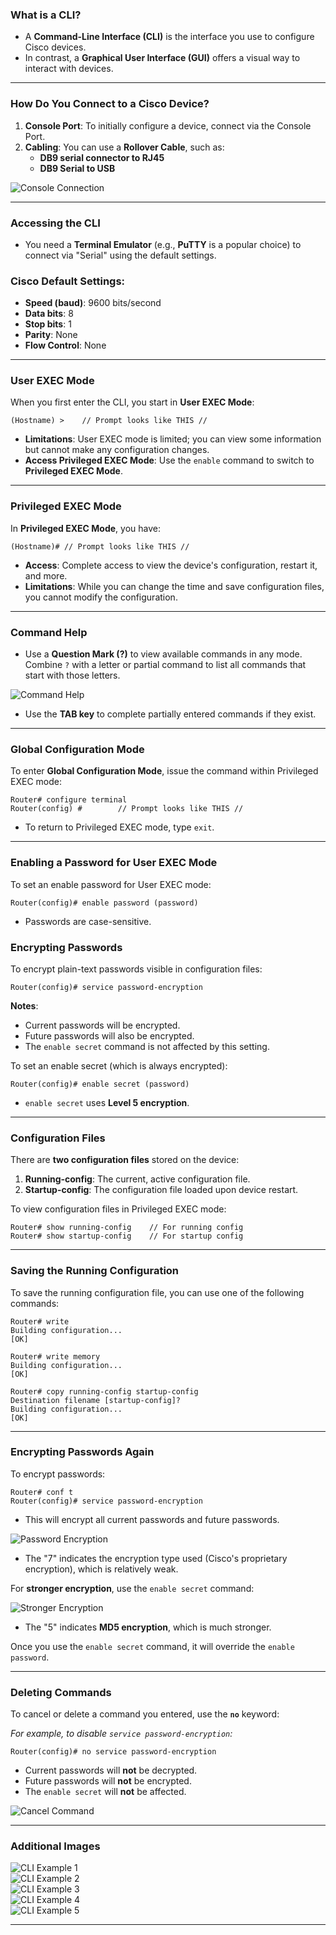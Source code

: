 ### What is a CLI?

- A **Command-Line Interface (CLI)** is the interface you use to configure Cisco devices.
- In contrast, a **Graphical User Interface (GUI)** offers a visual way to interact with devices.

---

### How Do You Connect to a Cisco Device?

1. **Console Port**: To initially configure a device, connect via the Console Port.
2. **Cabling**: You can use a **Rollover Cable**, such as:
   - **DB9 serial connector to RJ45** 
   - **DB9 Serial to USB**

![Console Connection](04_introToTheCli_01.png)

---

### Accessing the CLI

- You need a **Terminal Emulator** (e.g., **PuTTY** is a popular choice) to connect via "Serial" using the default settings.

### Cisco Default Settings:

- **Speed (baud)**: 9600 bits/second
- **Data bits**: 8
- **Stop bits**: 1
- **Parity**: None
- **Flow Control**: None

---

### User EXEC Mode

When you first enter the CLI, you start in **User EXEC Mode**:

```
(Hostname) >	// Prompt looks like THIS //
```

- **Limitations**: User EXEC mode is limited; you can view some information but cannot make any configuration changes.
- **Access Privileged EXEC Mode**: Use the `enable` command to switch to **Privileged EXEC Mode**.

---

### Privileged EXEC Mode

In **Privileged EXEC Mode**, you have:

```
(Hostname)#	// Prompt looks like THIS //
```

- **Access**: Complete access to view the device's configuration, restart it, and more.
- **Limitations**: While you can change the time and save configuration files, you cannot modify the configuration.

---

### Command Help

- Use a **Question Mark (?)** to view available commands in any mode. Combine `?` with a letter or partial command to list all commands that start with those letters.

![Command Help](04_introToTheCli_02.png)

- Use the **TAB key** to complete partially entered commands if they exist.

---

### Global Configuration Mode

To enter **Global Configuration Mode**, issue the command within Privileged EXEC mode:

```
Router# configure terminal
Router(config) #		// Prompt looks like THIS //
```

- To return to Privileged EXEC mode, type `exit`.

---

### Enabling a Password for User EXEC Mode

To set an enable password for User EXEC mode:

```
Router(config)# enable password (password)
```

- Passwords are case-sensitive.

### Encrypting Passwords

To encrypt plain-text passwords visible in configuration files:

```
Router(config)# service password-encryption
```

**Notes**:
- Current passwords will be encrypted.
- Future passwords will also be encrypted.
- The `enable secret` command is not affected by this setting.

To set an enable secret (which is always encrypted):

```
Router(config)# enable secret (password)
```

- `enable secret` uses **Level 5 encryption**.

---

### Configuration Files

There are **two configuration files** stored on the device:

1. **Running-config**: The current, active configuration file.
2. **Startup-config**: The configuration file loaded upon device restart.

To view configuration files in Privileged EXEC mode:

```
Router# show running-config    // For running config
Router# show startup-config    // For startup config
```

---

### Saving the Running Configuration

To save the running configuration file, you can use one of the following commands:

```
Router# write
Building configuration...
[OK]

Router# write memory
Building configuration...
[OK]

Router# copy running-config startup-config
Destination filename [startup-config]?
Building configuration...
[OK]
```

---

### Encrypting Passwords Again

To encrypt passwords:

```
Router# conf t
Router(config)# service password-encryption
```

- This will encrypt all current passwords and future passwords.

![Password Encryption](04_introToTheCli_03.png)

- The "7" indicates the encryption type used (Cisco's proprietary encryption), which is relatively weak.

For **stronger encryption**, use the `enable secret` command:

![Stronger Encryption](04_introToTheCli_04.png)

- The "5" indicates **MD5 encryption**, which is much stronger.

Once you use the `enable secret` command, it will override the `enable password`.

---

### Deleting Commands

To cancel or delete a command you entered, use the **`no`** keyword:

*For example, to disable `service password-encryption`:*

```
Router(config)# no service password-encryption
```

- Current passwords will **not** be decrypted.
- Future passwords will **not** be encrypted.
- The `enable secret` will **not** be affected.

![Cancel Command](04_introToTheCli_05.png)

---

### Additional Images

![CLI Example 1](04_introToTheCli_06.png)  
![CLI Example 2](04_introToTheCli_07.png)  
![CLI Example 3](04_introToTheCli_08.png)  
![CLI Example 4](04_introToTheCli_09.png)  
![CLI Example 5](04_introToTheCli_10.png)  

---
